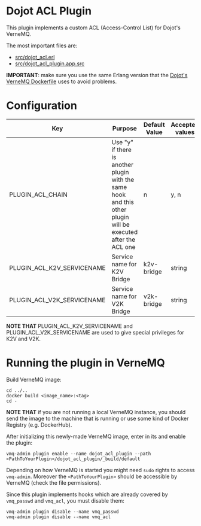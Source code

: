 # Dojot ACL Plugin

This plugin implements a custom ACL (Access-Control List) for Dojot's VerneMQ.

The most important files are:

- [src/dojot_acl.erl](./src/dojot_acl.erl)
- [src/dojot_acl_plugin.app.src](./src/dojot_acl_plugin.app.src)

__IMPORTANT__: make sure you use the same Erlang version that the
[Dojot's VerneMQ Dockerfile](../../Dockerfile) uses to avoid problems.

# Configuration

Key                        | Purpose                                                                                                        | Default Value | Accepted values
-------------------------- | -------------------------------------------------------------------------------------------------------------- | ------------- | ---------------
PLUGIN_ACL_CHAIN           | Use "y" if there is another plugin with the same hook and this other plugin will be executed after the ACL one | n             | y, n
PLUGIN_ACL_K2V_SERVICENAME | Service name for K2V Bridge                                                                                    | k2v-bridge    | string
PLUGIN_ACL_V2K_SERVICENAME | Service name for V2K Bridge                                                                                    | v2k-bridge    | string

__NOTE THAT__ PLUGIN_ACL_K2V_SERVICENAME and PLUGIN_ACL_V2K_SERVICENAME are used to give special
privileges for K2V and V2K.

# Running the plugin in VerneMQ

Build VerneMQ image:

```shell
cd ../..
docker build <image_name>:<tag>
cd -
```

__NOTE THAT__ if you are not running a local VerneMQ instance, you should send the image to the
machine that is running or use some kind of Docker Registry (e.g. DockerHub).

After initializing this newly-made VerneMQ image, enter in its and enable the plugin:

```shell
vmq-admin plugin enable --name dojot_acl_plugin --path <PathToYourPlugin>/dojot_acl_plugin/_build/default
```

Depending on how VerneMQ is started you might need ``sudo`` rights to access ``vmq-admin``.
Moreover the ``<PathToYourPlugin>`` should be accessible by VerneMQ (check the file permissions).

Since this plugin implements hooks which are already covered by ``vmq_passwd`` and ``vmq_acl``, you
must disable them:
```shell
vmq-admin plugin disable --name vmq_passwd
vmq-admin plugin disable --name vmq_acl
```
